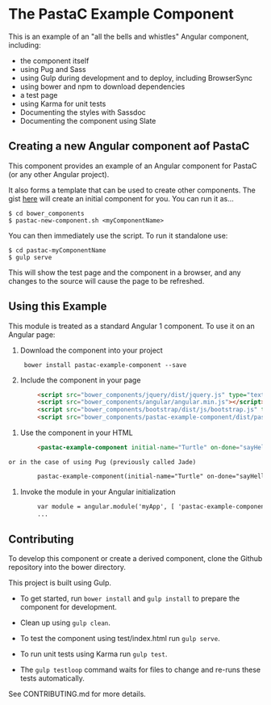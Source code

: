 # The PastaC Example Component

This is an example of an "all the bells and whistles" Angular component, including:

- the component itself
- using Pug and Sass
- using Gulp during development and to deploy, including BrowserSync
- using bower and npm to download dependencies
- a test page
- using Karma for unit tests
- Documenting the styles with Sassdoc
- Documenting the component using Slate

## Creating a new Angular component aof PastaC
This component provides an example of an Angular component for PastaC \(or any other Angular project\).

It also forms a template that can be used to create other components. The gist
[here](https://gist.github.com/philcal/1c9d9ca8694eb662f525c8d503db6b4f) will
create an initial component for you. You can run it as...

    $ cd bower_components
    $ pastac-new-component.sh <myComponentName>
    
You can then immediately use the script. To run it standalone use:

    $ cd pastac-myComponentName
    $ gulp serve

This will show the test page and the component in a browser, and any changes
to the source will cause the page to be refreshed.

## Using this Example
This module is treated as a standard Angular 1 component. To use it on an Angular page:

1. Download the component into your project

        bower install pastac-example-component --save

1. Include the component in your page

```html
        <script src="bower_components/jquery/dist/jquery.js" type="text/javascript"></script>  
        <script src="bower_components/angular/angular.min.js"></script>  
        <script src="bower_components/bootstrap/dist/js/bootstrap.js" type="text/javascript"></script>  
        <script src="bower_components/pastac-example-component/dist/pastac-example-component.js" type="text/javascript"></script>  
```

1. Use the component in your HTML

```html
        <pastac-example-component initial-name="Turtle" on-done="sayHello(name)"></pastac-example-component>  
```

    or in the case of using Pug (previously called Jade)  

```html
        pastac-example-component(initial-name="Turtle" on-done="sayHello(name)")
```

1. Invoke the module in your Angular initialization

```html
        var module = angular.module('myApp', [ 'pastac-example-component' ]);
        ...
```


## Contributing
To develop this component or create a derived component, clone the Github repository into the bower directory.

This project is built using Gulp.

- To get started, run `bower install` and `gulp install` to prepare the component for development.

- Clean up using `gulp clean`.
- To test the component using test/index.html run `gulp serve`.
- To run unit tests using Karma run `gulp test`.
- The `gulp testloop` command waits for files to change and re-runs these tests automatically.

See CONTRIBUTING.md for more details.
